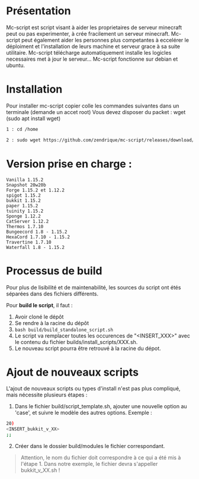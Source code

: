# Présentation
Mc-script est script visant à aider les proprietaires de serveur minecraft peut ou pas experimenter, à crée fracilement un serveur minecraft.
Mc-script peut également aider les personnes plus competantes à eccelérer le déploiment et l'installation de leurs machine et serveur grace à sa suite utilitaire.
Mc-script télécharge automatiquement installe les logicles necessaires met à jour le serveur...
Mc-script fonctionne sur debian et ubuntu.

# Installation
Pour installer mc-script copier colle les commandes suivantes dans un terminale (demande un accet root)
Vous devez disposer du packet : wget (sudo apt install wget)
```bash
1 : cd /home

2 : sudo wget https://github.com/zendrique/mc-script/releases/download/1.0/boot.sh && sudo bash boot.sh
```
# Version prise en charge :
```
Vanilla 1.15.2
Snapshot 20w20b
Forge 1.15.2 et 1.12.2
spigot 1.15.2
bukkit 1.15.2
paper 1.15.2
tuinity 1.15.2
Sponge 1.12.2
CatServer 1.12.2
Thermos 1.7.10
Bungeecord 1.8 - 1.15.2
HexaCord 1.7.10 - 1.15.2
Travertine 1.7.10
Waterfall 1.8 - 1.15.2
```
# Processus de build
Pour plus de lisibilité et de maintenabilité, les sources du script ont étés séparées dans des fichiers différents.

Pour **build le script**, il faut :

1. Avoir cloné le dépôt
2. Se rendre à la racine du dépôt
3. `bash build/build_standalone_script.sh`
4. Le script va remplacer toutes les occurences de "<INSERT_XXX>" avec le contenu du fichier builds/install_scripts/XXX.sh.
5. Le nouveau script pourra être retrouvé à la racine du dépot.

# Ajout de nouveaux scripts
L'ajout de nouveaux scripts ou types d'install n'est pas plus compliqué, mais nécessite plusieurs étapes :

1. Dans le fichier build/script_template.sh, ajouter une nouvelle option au 'case', et suivre le modèle des autres options. Exemple :
```bash
20) 
<INSERT_bukkit_v_XX>
;;
```
2. Créer dans le dossier build/modules le fichier correspondant.
> Attention, le nom du fichier doit correspondre à ce qui a été mis à l'étape 1. Dans notre exemple, le fichier devra s'appeller bukkit_v_XX.sh !
